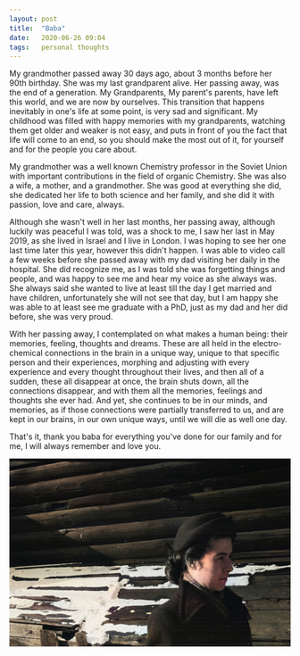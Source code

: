 ```yaml
---
layout: post
title:  "Baba"
date:   2020-06-26 09:04
tags:   personal thoughts
---
```


My grandmother passed away 30 days ago, about 3 months before her 90th birthday.
She was my last grandparent alive. Her passing away, was the end of a generation. My Grandparents, My parent's parents, have left this world, and we are now by ourselves. 
This transition that happens inevitably in one's life at some point, is very sad and significant. My childhood was filled with happy memories with my grandparents, watching them get older and weaker is not easy, and puts in front of you the fact that life will come to an end, so you should make the most out of it, for yourself and for the people you care about. 

My grandmother was a well known Chemistry professor in the Soviet Union with important contributions in the field of organic Chemistry. She was also a wife, a mother, and a grandmother. She was good at everything she did, she dedicated her life to both science and her family, and she did it with passion, love and care, always.

Although she wasn't well in her last months, her passing away, although luckily was peaceful I was told, was a shock to me, I saw her last in May 2019, as she lived in Israel and I live in London. I was hoping to see her one last time later this year, however this didn't happen. I was able to video call a few weeks before she passed away with my dad visiting her daily in the hospital. She did recognize me, as I was told she was forgetting things and people, and was happy to see me and hear my voice as she always was. She always said she wanted to live at least till the day I get married and have children, unfortunately she will not see that day, but I am happy she was able to at least see me graduate with a PhD, just as my dad and her did before, she was very proud.

With her passing away, I contemplated on what makes a human being: their memories, feeling, thoughts and dreams. These are all held in the electro-chemical connections in the brain in a unique way, unique to that specific person and their experiences, morphing and adjusting with every experience and every thought throughout their lives, and then all of a sudden, 
these all disappear at once, the brain shuts down, all the connections disappear, and with them all the memories, feelings and thoughts she ever had. And yet, she continues to be in our minds, and memories, as if those connections were partially transferred to us, and are kept in our brains, in our own unique ways, until we will die as well one day.

That's it, thank you baba for everything you've done for our family and for me, I will always remember and love you.


![baba](/assets/baba.jpg)












